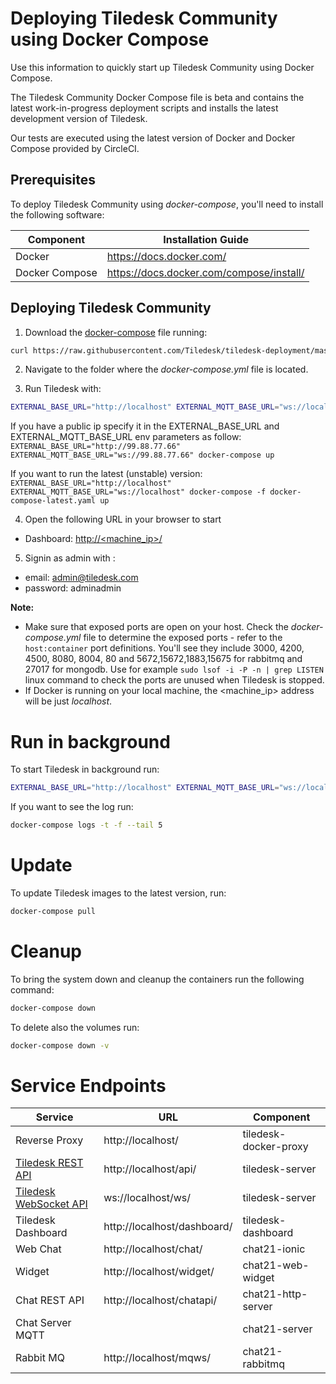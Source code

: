 # Deploying Tiledesk Community using Docker Compose

Use this information to quickly start up Tiledesk Community using Docker Compose.

The Tiledesk Community Docker Compose file is beta and contains the latest work-in-progress deployment scripts and installs the latest development version of Tiledesk.

Our tests are executed using the latest version of Docker and Docker Compose provided by CircleCI.

      
## Prerequisites

To deploy Tiledesk Community using _docker-compose_, you'll need to install the following software:

| Component      | Installation Guide |
| ---------------| ------------------ |
| Docker         | https://docs.docker.com/ |
| Docker Compose | https://docs.docker.com/compose/install/ |

## Deploying Tiledesk Community
1. Download the [docker-compose](./docker-compose.yaml) file running: 

```bash
curl https://raw.githubusercontent.com/Tiledesk/tiledesk-deployment/master/docker-compose/docker-compose.yaml --output docker-compose.yml
```

2. Navigate to the folder where the _docker-compose.yml_ file is located.

3. Run Tiledesk with:
```bash
EXTERNAL_BASE_URL="http://localhost" EXTERNAL_MQTT_BASE_URL="ws://localhost" docker-compose up
```
If you have a public ip specify it in the EXTERNAL_BASE_URL and EXTERNAL_MQTT_BASE_URL env parameters as follow:  ```EXTERNAL_BASE_URL="http://99.88.77.66" EXTERNAL_MQTT_BASE_URL="ws://99.88.77.66" docker-compose up```

If you want to run the latest (unstable) version: ```EXTERNAL_BASE_URL="http://localhost" EXTERNAL_MQTT_BASE_URL="ws://localhost" docker-compose -f docker-compose-latest.yaml up```


4. Open the following URL in your browser to start 
* Dashboard: [http://<machine_ip>/](http://localhost/)

5. Signin as admin with :
* email: admin@tiledesk.com
* password: adminadmin

**Note:**
* Make sure that exposed ports are open on your host. Check the _docker-compose.yml_ file to determine the exposed ports - refer to the ```host:container``` port definitions. You'll see they include 3000, 4200, 4500, 8080, 8004, 80 and 5672,15672,1883,15675 for rabbitmq and 27017 for mongodb. Use for example ```sudo lsof -i -P -n | grep LISTEN``` linux command to check the ports are unused when Tiledesk is stopped.
* If Docker is running on your local machine, the <machine_ip> address will be just _localhost_.

# Run in background
To start Tiledesk in background run:

```bash
EXTERNAL_BASE_URL="http://localhost" EXTERNAL_MQTT_BASE_URL="ws://localhost" docker-compose up -d
```
If you want to see the log run:

```bash
docker-compose logs -t -f --tail 5
```
# Update
To update Tiledesk images to the latest version, run:
```bash
docker-compose pull
```

# Cleanup
To bring the system down and cleanup the containers run the following command:

```bash
docker-compose down
```
To delete also the volumes run: 
```bash
docker-compose down -v
```
# Service Endpoints

| Service                                                                    | URL                         | Component             |
|----------------------------------------------------------------------------|-----------------------------|-----------------------|
| Reverse Proxy                                                              | http://localhost/           | tiledesk-docker-proxy |
| [Tiledesk REST API](https://developer.tiledesk.com/apis/rest-api)          | http://localhost/api/       | tiledesk-server       |
| [Tiledesk WebSocket API](https://developer.tiledesk.com/apis/realtime-api) | ws://localhost/ws/          | tiledesk-server       |
| Tiledesk Dashboard                                                         | http://localhost/dashboard/ | tiledesk-dashboard    |
| Web Chat                                                                   | http://localhost/chat/      | chat21-ionic          |
| Widget                                                                     | http://localhost/widget/    | chat21-web-widget     |
| Chat REST API                                                              | http://localhost/chatapi/   | chat21-http-server    |
| Chat Server MQTT                                                           |                             | chat21-server         |
| Rabbit MQ                                                                  | http://localhost/mqws/      | chat21-rabbitmq       |
